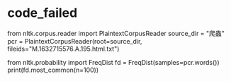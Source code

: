 # code_failed
from nltk.corpus.reader import PlaintextCorpusReader
source_dir = "爬蟲"
pcr = PlaintextCorpusReader(root=source_dir, fileids="M.1632715576.A.195.html.txt")

from nltk.probability import FreqDist
fd = FreqDist(samples=pcr.words())
print(fd.most_common(n=100))
